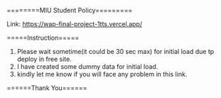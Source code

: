 ========MIU Student Policy=========

Link: https://wap-final-project-1tts.vercel.app/

=====Instruction=====

1) Please wait sometime(it could be 30 sec max) for initial load due tp deploy in free site.
2) I have created some dummy data for initial load.
3) kindly let me know if you will face any problem in this link.


======Thank You======